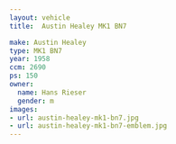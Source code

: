 ```yaml
---
layout: vehicle
title:  Austin Healey MK1 BN7

make: Austin Healey
type: MK1 BN7
year: 1958
ccm: 2690
ps: 150
owner: 
  name: Hans Rieser
  gender: m
images:
- url: austin-healey-mk1-bn7.jpg
- url: austin-healey-mk1-bn7-emblem.jpg
---
```

